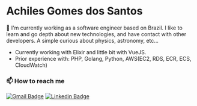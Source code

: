 # Achiles Gomes dos Santos

🔭 I'm currently working as a software engineer based on Brazil. I like to learn and go depth about new technologies, and have contact with other developers. A simple curious about physics, astronomy, etc...

* Currently working with Elixir and little bit with VueJS.
* Prior experience with: PHP, Golang, Python, AWS(EC2, RDS, ECR, ECS, CloudWatch)

### 📫 How to reach me
[![Gmail Badge](https://img.shields.io/badge/-Gmail-c14438?style=flat-square&logo=Gmail&logoColor=white&link=mailto:achillesgomess@gmail.com)](mailto:achillesgomess@gmail.com)
[![Linkedin Badge](https://img.shields.io/badge/-LinkedIn-blue?style=flat-square&logo=Linkedin&logoColor=white&link=https://www.linkedin.com/in/achilessantos/)](https://www.linkedin.com/in/achilessantos/)

